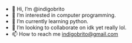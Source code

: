 - 👋 Hi, I’m @indigobrito
- 👀 I’m interested in computer programming.
- 🌱 I’m currently learning python.
- 💞️ I’m looking to collaborate on idk yet really lol.
- 📫 How to reach me indigobrito@gmail.com


